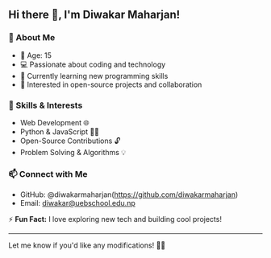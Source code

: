 ## Hi there 👋, I'm Diwakar Maharjan!

### 🚀 About Me  
- 🎂 Age: 15  
- 💻 Passionate about coding and technology  
- 🌱 Currently learning new programming skills  
- 🎯 Interested in open-source projects and collaboration  

### 🔧 Skills & Interests  
- Web Development 🌐  
- Python & JavaScript 🐍✨  
- Open-Source Contributions 🔓  
- Problem Solving & Algorithms 💡  

### 📫 Connect with Me  
- GitHub: @diwakarmaharjan(https://github.com/diwakarmaharjan)  
- Email: diwakar@uebschool.edu.np

⚡ **Fun Fact:** I love exploring new tech and building cool projects!  

---

Let me know if you'd like any modifications! 🚀😃  

